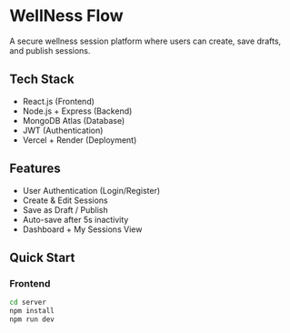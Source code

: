 # WellNess Flow 

A secure wellness session platform where users can create, save drafts, and publish sessions.

## Tech Stack

- React.js (Frontend)
- Node.js + Express (Backend)
- MongoDB Atlas (Database)
- JWT (Authentication)
- Vercel + Render (Deployment)

## Features

- User Authentication (Login/Register)
- Create & Edit Sessions
- Save as Draft / Publish
- Auto-save after 5s inactivity
- Dashboard + My Sessions View

## Quick Start

### Frontend 

```bash
cd server
npm install
npm run dev

